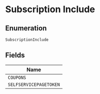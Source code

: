 
# Subscription Include

## Enumeration

`SubscriptionInclude`

## Fields

| Name |
|  --- |
| `COUPONS` |
| `SELFSERVICEPAGETOKEN` |

